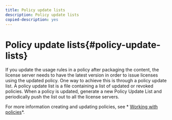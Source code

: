 ```yaml
---
title: Policy update lists
description: Policy update lists
copied-description: yes
---
```


# Policy update lists{#policy-update-lists}

If you update the usage rules in a policy after packaging the content, the license server needs to have the latest version in order to issue licenses using the updated policy. One way to achieve this is through a policy update list. A policy update list is a file containing a list of updated or revoked policies. When a policy is updated, generate a new Policy Update List and periodically push the list out to all the license servers.

For more information creating and updating policies, see * [Working with policies](../../aaxs-protecting-content/content-working-with-policies/content-working-with-policies-overview.md)*. 
